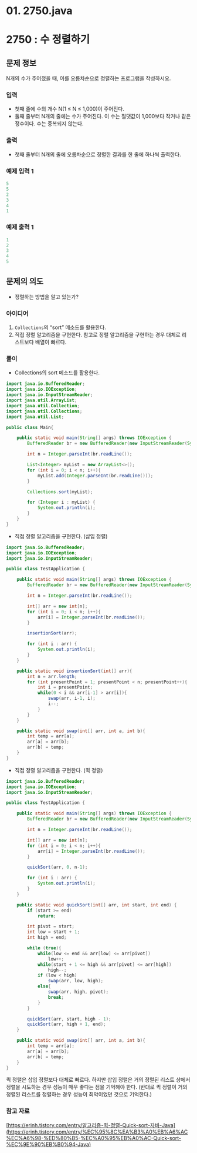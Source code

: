 # 01. 2750.java

# 2750 : 수 정렬하기

## 문제 정보

N개의 수가 주어졌을 때, 이를 오름차순으로 정렬하는 프로그램을 작성하시오.

### 입력

- 첫째 줄에 수의 개수 N(1 ≤ N ≤ 1,000)이 주어진다.
- 둘째 줄부터 N개의 줄에는 수가 주어진다. 이 수는 절댓값이 1,000보다 작거나 같은 정수이다. 수는 중복되지 않는다.

### 출력

- 첫째 줄부터 N개의 줄에 오름차순으로 정렬한 결과를 한 줄에 하나씩 출력한다.

### 예제 입력 1

```java
5
5
2
3
4
1
```

### 예제 출력 1

```java
1
2
3
4
5
```

## 문제의 의도

- 정렬하는 방법을 알고 있는가?

### 아이디어

1. `Collections`의 “sort” 메소드를 활용한다.
2. 직접 정렬 알고리즘을 구현한다. 참고로 정렬 알고리즘을 구현하는 경우 대체로 리스트보다 배열이 빠르다.

### 풀이

- Collections의 sort 메소드를 활용한다.

```java
import java.io.BufferedReader;
import java.io.IOException;
import java.io.InputStreamReader;
import java.util.ArrayList;
import java.util.Collection;
import java.util.Collections;
import java.util.List;

public class Main{

    public static void main(String[] args) throws IOException {
        BufferedReader br = new BufferedReader(new InputStreamReader(System.in));

        int n = Integer.parseInt(br.readLine());

        List<Integer> myList = new ArrayList<>();
        for (int i = 0; i < n; i++){
            myList.add(Integer.parseInt(br.readLine()));
        }

        Collections.sort(myList);

        for (Integer i : myList) {
            System.out.println(i);
        }
    }
}
```

- 직접 정렬 알고리즘을 구현한다. (삽입 정렬)

```java
import java.io.BufferedReader;
import java.io.IOException;
import java.io.InputStreamReader;

public class TestApplication {

    public static void main(String[] args) throws IOException {
        BufferedReader br = new BufferedReader(new InputStreamReader(System.in));

        int n = Integer.parseInt(br.readLine());

        int[] arr = new int[n];
        for (int i = 0; i < n; i++){
            arr[i] = Integer.parseInt(br.readLine());
        }

        insertionSort(arr);

        for (int i : arr) {
            System.out.println(i);
        }
    }

    public static void insertionSort(int[] arr){
        int n = arr.length;
        for (int presentPoint = 1; presentPoint < n; presentPoint++){
            int i = presentPoint;
            while(0 < i && arr[i-1] > arr[i]){
                swap(arr, i-1, i);
                i--;
            }
        }
    }

    public static void swap(int[] arr, int a, int b){
        int temp = arr[a];
        arr[a] = arr[b];
        arr[b] = temp;
    }
}
```

- 직접 정렬 알고리즘을 구현한다. (퀵 정렬)

```java
import java.io.BufferedReader;
import java.io.IOException;
import java.io.InputStreamReader;

public class TestApplication {

    public static void main(String[] args) throws IOException {
        BufferedReader br = new BufferedReader(new InputStreamReader(System.in));

        int n = Integer.parseInt(br.readLine());

        int[] arr = new int[n];
        for (int i = 0; i < n; i++){
            arr[i] = Integer.parseInt(br.readLine());
        }

        quickSort(arr, 0, n-1);

        for (int i : arr) {
            System.out.println(i);
        }
    }

    public static void quickSort(int[] arr, int start, int end) {
        if (start >= end)
            return;

        int pivot = start;
        int low = start + 1;
        int high = end;

        while (true){
            while(low <= end && arr[low] <= arr[pivot])
                low++;
            while(start + 1 <= high && arr[pivot] <= arr[high])
                high--;
            if (low < high)
                swap(arr, low, high);
            else{
                swap(arr, high, pivot);
                break;
            }
        }

        quickSort(arr, start, high - 1);
        quickSort(arr, high + 1, end);
    }

    public static void swap(int[] arr, int a, int b){
        int temp = arr[a];
        arr[a] = arr[b];
        arr[b] = temp;
    }
}
```

퀵 정렬은 삽입 정렬보다 대체로 빠르다. 하지만 삽입 정렬은 거의 정렬된 리스트 상에서 정렬을 시도하는 경우 성능이 매우 좋다는 점을 기억해야 한다. (반대로 퀵 정렬이 거의 정렬된 리스트를 정렬하는 경우 성능이 최악이었던 것으로 기억한다.)

### 참고 자료

[https://erinh.tistory.com/entry/알고리즘-퀵-정렬-Quick-sort-자바-Java](https://erinh.tistory.com/entry/%EC%95%8C%EA%B3%A0%EB%A6%AC%EC%A6%98-%ED%80%B5-%EC%A0%95%EB%A0%AC-Quick-sort-%EC%9E%90%EB%B0%94-Java)